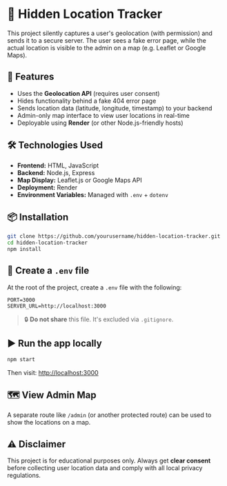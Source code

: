 # 📍 Hidden Location Tracker

This project silently captures a user's geolocation (with permission) and sends it to a secure server. The user sees a fake error page, while the actual location is visible to the admin on a map (e.g. Leaflet or Google Maps).

## 🚀 Features

- Uses the **Geolocation API** (requires user consent)
- Hides functionality behind a fake 404 error page
- Sends location data (latitude, longitude, timestamp) to your backend
- Admin-only map interface to view user locations in real-time
- Deployable using **Render** (or other Node.js-friendly hosts)

## 🛠️ Technologies Used

- **Frontend:** HTML, JavaScript
- **Backend:** Node.js, Express
- **Map Display:** Leaflet.js or Google Maps API
- **Deployment:** Render
- **Environment Variables:** Managed with `.env` + `dotenv`

## 📦 Installation

```bash
git clone https://github.com/yourusername/hidden-location-tracker.git
cd hidden-location-tracker
npm install
```

## 🔐 Create a `.env` file

At the root of the project, create a `.env` file with the following:

```
PORT=3000
SERVER_URL=http://localhost:3000
```

> 🔒 **Do not share** this file. It's excluded via `.gitignore`.

## ▶️ Run the app locally

```bash
npm start
```

Then visit: [http://localhost:3000](http://localhost:3000)

## 🗺️ View Admin Map

A separate route like `/admin` (or another protected route) can be used to show the locations on a map.

## ⚠️ Disclaimer

This project is for educational purposes only. Always get **clear consent** before collecting user location data and comply with all local privacy regulations.